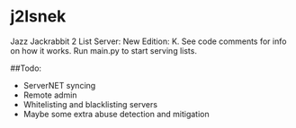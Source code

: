 j2lsnek
===

Jazz Jackrabbit 2 List Server: New Edition: K. See code comments for info on how it works. Run main.py to start serving lists.

##Todo:
- ServerNET syncing
- Remote admin
- Whitelisting and blacklisting servers
- Maybe some extra abuse detection and mitigation
